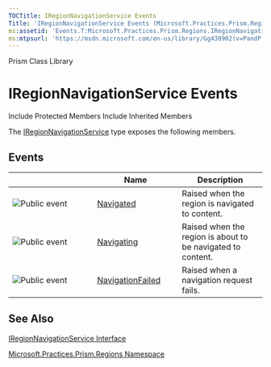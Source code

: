 ```yaml
---
TOCTitle: IRegionNavigationService Events
Title: 'IRegionNavigationService Events (Microsoft.Practices.Prism.Regions)'
ms:assetid: 'Events.T:Microsoft.Practices.Prism.Regions.IRegionNavigationService'
ms:mtpsurl: 'https://msdn.microsoft.com/en-us/library/Gg430902(v=PandP.50)'
---
```


Prism Class Library

IRegionNavigationService Events
===============================

Include Protected Members
Include Inherited Members

The [IRegionNavigationService](https://msdn.microsoft.com/t:microsoft.practices.prism.regions.iregionnavigationservice) type exposes the following members.

Events
------

<span id="eventTableToggle"></span>
<table>
<colgroup>
<col width="33%" />
<col width="33%" />
<col width="33%" />
</colgroup>
<thead>
<tr class="header">
<th> </th>
<th>Name</th>
<th>Description</th>
</tr>
</thead>
<tbody>
<tr class="odd">
<td><img src="https://msdn.microsoft.com/en-us/Gg430902.pubevent(en-us,PandP.50).gif" title="Public event" /></td>
<td><a href="https://msdn.microsoft.com/e:microsoft.practices.prism.regions.iregionnavigationservice.navigated">Navigated</a></td>
<td><div class="summary">
Raised when the region is navigated to content.
</div></td>
</tr>
<tr class="even">
<td><img src="https://msdn.microsoft.com/en-us/Gg430902.pubevent(en-us,PandP.50).gif" title="Public event" /></td>
<td><a href="https://msdn.microsoft.com/e:microsoft.practices.prism.regions.iregionnavigationservice.navigating">Navigating</a></td>
<td><div class="summary">
Raised when the region is about to be navigated to content.
</div></td>
</tr>
<tr class="odd">
<td><img src="https://msdn.microsoft.com/en-us/Gg430902.pubevent(en-us,PandP.50).gif" title="Public event" /></td>
<td><a href="https://msdn.microsoft.com/e:microsoft.practices.prism.regions.iregionnavigationservice.navigationfailed">NavigationFailed</a></td>
<td><div class="summary">
Raised when a navigation request fails.
</div></td>
</tr>
</tbody>
</table>

See Also
--------

<span id="seeAlsoToggle"></span>
[IRegionNavigationService Interface](https://msdn.microsoft.com/t:microsoft.practices.prism.regions.iregionnavigationservice)

[Microsoft.Practices.Prism.Regions Namespace](https://msdn.microsoft.com/n:microsoft.practices.prism.regions)
